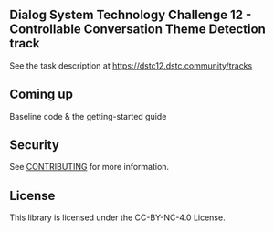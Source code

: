 ## Dialog System Technology Challenge 12 - Controllable Conversation Theme Detection track

See the task description at https://dstc12.dstc.community/tracks

## Coming up

Baseline code & the getting-started guide

## Security

See [CONTRIBUTING](CONTRIBUTING.md#security-issue-notifications) for more information.

## License

This library is licensed under the CC-BY-NC-4.0 License.

